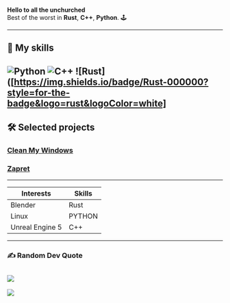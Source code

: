 **Hello to all the unchurched**  
Best of the worst in **Rust**, **C++**, **Python**. 🕹️

---
## 🚀 My skills
![Python](https://img.shields.io/badge/-Python-blue)
![C++](https://img.shields.io/badge/-C%2B%2B-orange)
![Rust]([https://img.shields.io/badge/Rust-000000?style=for-the-badge&logo=rust&logoColor=white]
---
## 🛠️ Selected projects
### [Clean My Windows ](https://github.com/FlexEbat/cleanyourwindows)
### [Zapret](https://github.com/bol-van/zapret)

---
| Interests          | Skills               |
|--------------------|----------------------|
| Blender            |  Rust                |
| Linux              |  PYTHON              |
| Unreal Engine 5    |  C++                 |
---
<!---
FlexEbat/FlexEbat is a ✨ special ✨ repository because its `README.md` (this file) appears on your GitHub profile.
You can click the Preview link to take a look at your changes.
--->

### ✍️ Random Dev Quote
![](https://quotes-github-readme.vercel.app/api?type=horizontal&theme=radical)
---
[![](https://visitcount.itsvg.in/api?id=flexebat&icon=2&color=0)](https://visitcount.itsvg.in)

<!-- Proudly created with GPRM ( https://gprm.itsvg.in ) -->
